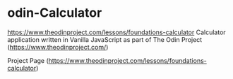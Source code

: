 # odin-Calculator
https://www.theodinproject.com/lessons/foundations-calculator
Calculator application written in Vanilla JavaScript as part of The Odin Project (https://www.theodinproject.com/)

Project Page (https://www.theodinproject.com/lessons/foundations-calculator)
